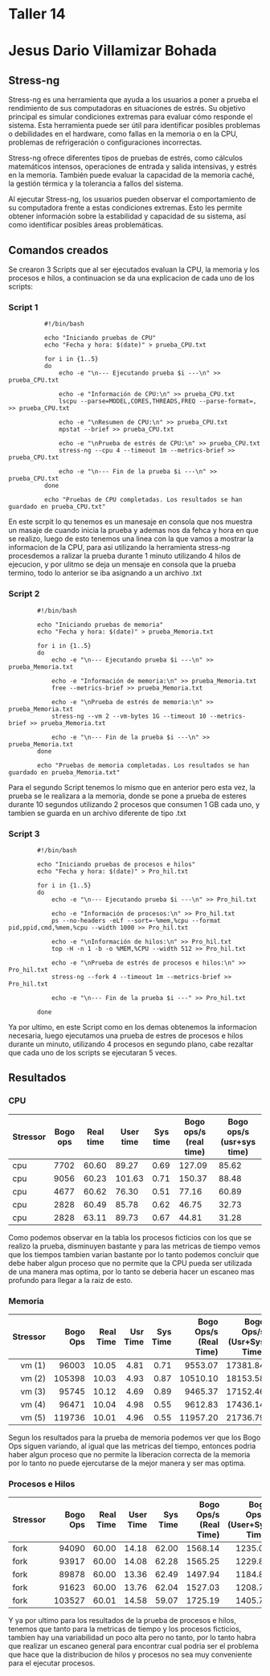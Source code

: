 # Taller 14
# Jesus Dario Villamizar Bohada

## Stress-ng
Stress-ng es una herramienta que ayuda a los usuarios a poner a prueba el rendimiento de sus computadoras en situaciones de estrés. Su objetivo principal es simular condiciones extremas para evaluar cómo responde el sistema. Esta herramienta puede ser útil para identificar posibles problemas o debilidades en el hardware, como fallas en la memoria o en la CPU, problemas de refrigeración o configuraciones incorrectas.

Stress-ng ofrece diferentes tipos de pruebas de estrés, como cálculos matemáticos intensos, operaciones de entrada y salida intensivas, y estrés en la memoria. También puede evaluar la capacidad de la memoria caché, la gestión térmica y la tolerancia a fallos del sistema.

Al ejecutar Stress-ng, los usuarios pueden observar el comportamiento de su computadora frente a estas condiciones extremas. Esto les permite obtener información sobre la estabilidad y capacidad de su sistema, así como identificar posibles áreas problemáticas.

## Comandos creados

Se crearon 3 Scripts que al ser ejecutados evaluan la CPU, la memoria y los procesos e hilos, a continuacion se da una explicacion de cada uno de los scripts:

### Script 1

              #!/bin/bash
  
              echo "Iniciando pruebas de CPU"
              echo "Fecha y hora: $(date)" > prueba_CPU.txt
              
              for i in {1..5}
              do
                  echo -e "\n--- Ejecutando prueba $i ---\n" >> prueba_CPU.txt
              
                  echo -e "Información de CPU:\n" >> prueba_CPU.txt
                  lscpu --parse=MODEL,CORES,THREADS,FREQ --parse-format=, >> prueba_CPU.txt
              
                  echo -e "\nResumen de CPU:\n" >> prueba_CPU.txt
                  mpstat --brief >> prueba_CPU.txt
              
                  echo -e "\nPrueba de estrés de CPU:\n" >> prueba_CPU.txt
                  stress-ng --cpu 4 --timeout 1m --metrics-brief >> prueba_CPU.txt
              
                  echo -e "\n--- Fin de la prueba $i ---\n" >> prueba_CPU.txt
              done
              
              echo "Pruebas de CPU completadas. Los resultados se han guardado en prueba_CPU.txt"

En este scrpit lo qu tenemos es un manesaje en consola que nos muestra un masaje de cuando inicia la prueba y ademas nos da fehca y hora en que se realizo, luego de esto tenemos una linea con la que vamos a mostrar la informacion de la CPU, para asi utilizando la herramienta stress-ng procesdemos a ralizar la prueba durante 1 minuto utilizando 4 hilos de ejecucion, y por ulitmo se deja un mensaje en consola que la prueba termino, todo lo anterior se iba asignando a un archivo .txt

### Script 2

            #!/bin/bash
            
            echo "Iniciando pruebas de memoria"
            echo "Fecha y hora: $(date)" > prueba_Memoria.txt
            
            for i in {1..5}
            do
                echo -e "\n--- Ejecutando prueba $i ---\n" >> prueba_Memoria.txt
            
                echo -e "Información de memoria:\n" >> prueba_Memoria.txt
                free --metrics-brief >> prueba_Memoria.txt
            
                echo -e "\nPrueba de estrés de memoria:\n" >> prueba_Memoria.txt
                stress-ng --vm 2 --vm-bytes 1G --timeout 10 --metrics-brief >> prueba_Memoria.txt
            
                echo -e "\n--- Fin de la prueba $i ---\n" >> prueba_Memoria.txt
            done
            
            echo "Pruebas de memoria completadas. Los resultados se han guardado en prueba_Memoria.txt"


Para el segundo Script tenemos lo mismo que en anterior pero esta vez, la prueba se le realizara a la memoria, donde se pone a prueba de esteres durante 10 segundos utilizando 2 procesos que consumen 1 GB cada uno, y tambien se guarda en un archivo diferente de tipo .txt

### Script 3


            #!/bin/bash
            
            echo "Iniciando pruebas de procesos e hilos"
            echo "Fecha y hora: $(date)" > Pro_hil.txt
            
            for i in {1..5}
            do
                echo -e "\n--- Ejecutando prueba $i ---\n" >> Pro_hil.txt
            
                echo -e "Información de procesos:\n" >> Pro_hil.txt
                ps --no-headers -eLf --sort=-%mem,%cpu --format pid,ppid,cmd,%mem,%cpu --width 1000 >> Pro_hil.txt
            
                echo -e "\nInformación de hilos:\n" >> Pro_hil.txt
                top -H -n 1 -b -o %MEM,%CPU --width 512 >> Pro_hil.txt
            
                echo -e "\nPrueba de estrés de procesos e hilos:\n" >> Pro_hil.txt
                stress-ng --fork 4 --timeout 1m --metrics-brief >> Pro_hil.txt
            
                echo -e "\n--- Fin de la prueba $i ---" >> Pro_hil.txt
            
            done


Ya por ultimo, en este Script como en los demas obtenemos la informacion necesaria, luego ejecutamos una prueba de estres  de procesos e hilos durante un minuto, utilizando 4 procesos en segundo plano, cabe rezaltar que cada uno de los scripts se ejecutaran 5 veces.

## Resultados

### CPU

| Stressor | Bogo ops | Real time | User time | Sys time | Bogo ops/s (real time) | Bogo ops/s (usr+sys time) |
|----------|----------|-----------|-----------|----------|-----------------------|---------------------------|
| cpu      | 7702     | 60.60     | 89.27     | 0.69     | 127.09                | 85.62                     |
| cpu      | 9056     | 60.23     | 101.63    | 0.71     | 150.37                | 88.48                     |
| cpu      | 4677     | 60.62     | 76.30     | 0.51     | 77.16                 | 60.89                     |
| cpu      | 2828     | 60.49     | 85.78     | 0.62     | 46.75                 | 32.73                     |
| cpu      | 2828     | 63.11     | 89.73     | 0.67     | 44.81                 | 31.28                     |

Como podemos observar en la tabla los procesos ficticios con los que se realizo la prueba, disminuyen bastante y para las metricas de tiempo vemos que los tiempos tambien varian bastante por lo tanto podemos concluir que debe haber algun proceso que no permite que la CPU pueda ser utilizada de una manera mas optima, por lo tanto se deberia hacer un escaneo mas profundo para llegar a la raiz de esto.

### Memoria

|    Stressor   | Bogo Ops | Real Time | Usr Time | Sys Time | Bogo Ops/s (Real Time) | Bogo Ops/s (Usr+Sys Time) |
|--------------:|---------:|----------:|---------:|---------:|----------------------:|------------------------:|
|     vm (1)    |   96003  |   10.05   |   4.81   |   0.71   |         9553.07        |          17381.84        |
|     vm (2)    |  105398  |   10.03   |   4.93   |   0.87   |        10510.10        |          18153.58        |
|     vm (3)    |   95745  |   10.12   |   4.69   |   0.89   |         9465.37        |          17152.46        |
|     vm (4)    |   96471  |   10.04   |   4.98   |   0.55   |         9612.83        |          17436.14        |
|     vm (5)    |  119736  |   10.01   |   4.96   |   0.55   |        11957.20        |          21736.79        |


Segun los resultados para la prueba de memoria podemos ver que los Bogo Ops siguen variando, al igual que las metricas del tiempo, entonces podria haber algun proceso que no permite la liberacion correcta de la memoria por lo tanto no puede ejercutarse de la mejor manera y ser mas optima.

### Procesos e Hilos

| Stressor | Bogo Ops | Real Time | User Time | Sys Time | Bogo Ops/s (Real Time) | Bogo Ops/s (User+Sys Time) |
|----------|---------:|----------:|----------:|---------:|----------------------:|--------------------------:|
| fork     |    94090 |     60.00 |     14.18 |    62.00 |                1568.14 |                    1235.04 |
| fork     |    93917 |     60.00 |     14.08 |    62.28 |                1565.25 |                    1229.87 |
| fork     |    89878 |     60.00 |     13.36 |    62.49 |                1497.94 |                    1184.84 |
| fork     |    91623 |     60.00 |     13.76 |    62.04 |                1527.03 |                    1208.72 |
| fork     |   103527 |     60.01 |     14.58 |    59.07 |                1725.19 |                    1405.70 |


Y ya por ultimo para los resultados de la prueba de procesos e hilos, tenemos que tanto para la metricas de tiempo y los procesos ficticios, tambien hay una variabilidad un poco alta pero no tanto, por lo tanto habra que realizar un escaneo general para encontrar cual podria ser el problema que hace que la distribucion de hilos y procesos no sea muy conveniente para el ejecutar procesos.
